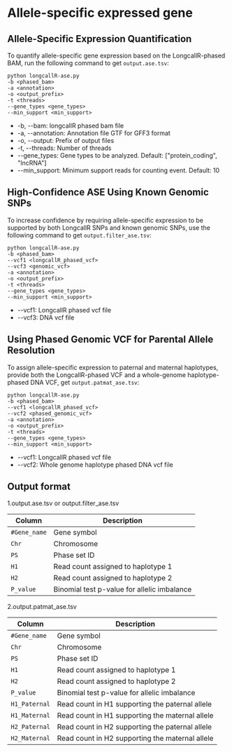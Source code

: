 # Allele-specific expressed gene

## Allele-Specific Expression Quantification
To quantify allele-specific gene expression based on the LongcallR-phased BAM, run the following command to get `output.ase.tsv`:
```
python longcallR-ase.py
-b <phased_bam> 
-a <annotation>
-o <output_prefix>
-t <threads>
--gene_types <gene_types>
--min_support <min_support>
```
+ -b, --bam: longcallR phased bam file
+ -a, --annotation: Annotation file GTF for GFF3 format
+ -o, --output: Prefix of output files
+ -t, --threads: Number of threads
+ --gene_types: Gene types to be analyzed. Default: ["protein_coding", "lncRNA"]
+ --min_support: Minimum support reads for counting event. Default: 10

## High-Confidence ASE Using Known Genomic SNPs
To increase confidence by requiring allele-specific expression to be supported by both LongcallR SNPs and known genomic SNPs, use the following command to get `output.filter_ase.tsv`:
```
python longcallR-ase.py
-b <phased_bam>
--vcf1 <longcallR_phased_vcf>
--vcf3 <genomic_vcf>
-a <annotation>
-o <output_prefix>
-t <threads>
--gene_types <gene_types>
--min_support <min_support>
```
+ --vcf1: LongcallR phased vcf file
+ --vcf3: DNA vcf file

## Using Phased Genomic VCF for Parental Allele Resolution
To assign allele-specific expression to paternal and maternal haplotypes, provide both the LongcallR-phased VCF and a whole-genome haplotype-phased DNA VCF, get `output.patmat_ase.tsv`:
```
python longcallR-ase.py
-b <phased_bam>
--vcf1 <longcallR_phased_vcf>
--vcf2 <phased_genomic_vcf>
-a <annotation>
-o <output_prefix>
-t <threads>
--gene_types <gene_types>
--min_support <min_support>
```
+ --vcf1: LongcallR phased vcf file
+ --vcf2: Whole genome haplotype phased DNA vcf file

## Output format
1.output.ase.tsv or output.filter_ase.tsv

| Column       | Description                               |
|--------------|-------------------------------------------|
| `#Gene_name` | Gene symbol                               |
| `Chr`        | Chromosome                                |
| `PS`         | Phase set ID                              |
| `H1`         | Read count assigned to haplotype 1        |
| `H2`         | Read count assigned to haplotype 2        |
| `P_value`    | Binomial test p-value for allelic imbalance |

2.output.patmat_ase.tsv

| Column         | Description                                          |
|----------------|------------------------------------------------------|
| `#Gene_name`   | Gene symbol                                          |
| `Chr`          | Chromosome                                           |
| `PS`           | Phase set ID                                         |
| `H1`           | Read count assigned to haplotype 1                   |
| `H2`           | Read count assigned to haplotype 2                   |
| `P_value`      | Binomial test p-value for allelic imbalance          |
| `H1_Paternal`  | Read count in H1 supporting the paternal allele      |
| `H1_Maternal`  | Read count in H1 supporting the maternal allele      |
| `H2_Paternal`  | Read count in H2 supporting the paternal allele      |
| `H2_Maternal`  | Read count in H2 supporting the maternal allele      |
